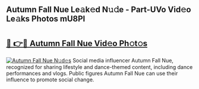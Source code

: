 ## Autumn Fall Nue Le𝚊k𝚎d N𝚞𝚍e - Part-UVo Vid𝚎o Le𝚊ks Photos mU8Pl

# <h2><a href="http://fb4pbiz.evod.top/?m=Autumn+Fall+Nue">🔗 👉🔴 Autumn Fall Nue Vid𝚎o Ph𝚘t𝚘s</a></h2>

[![Autumn Fall Nue N𝚞d𝚎s](https://i.imgur.com/8V9OHl7.gif)](http://fb4pbiz.evod.top/?m=Autumn+Fall+Nue)
Social media influencer Autumn Fall Nue, recognized for sharing lifestyle and dance-themed content, including dance performances and vlogs. Public figures Autumn Fall Nue can use their influence to promote social change. 
